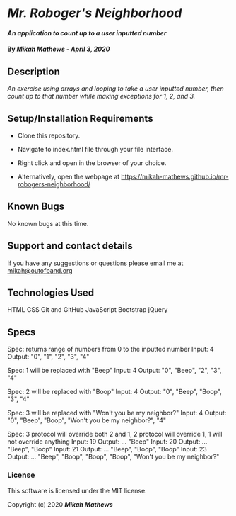 # _Mr. Roboger's Neighborhood_

#### _An application to count up to a user inputted number_

#### By _**Mikah Mathews - April 3, 2020**_

## Description

_An exercise using arrays and looping to take a user inputted number, then count up to that number while making exceptions for 1, 2, and 3._

## Setup/Installation Requirements

* Clone this repository.
* Navigate to index.html file through your file interface.
* Right click and open in the browser of your choice.

* Alternatively, open the webpage at https://mikah-mathews.github.io/mr-robogers-neighborhood/

## Known Bugs

No known bugs at this time.

## Support and contact details

If you have any suggestions or questions please email me at mikah@outofband.org

## Technologies Used

HTML
CSS
Git and GitHub
JavaScript
Bootstrap
jQuery

## Specs
Spec: returns range of numbers from 0 to the inputted number
Input: 4
Output: "0", "1", "2", "3", "4"

Spec: 1 will be replaced with "Beep"
Input: 4
Output: "0", "Beep", "2", "3", "4"

Spec: 2 will be replaced with "Boop"
Input: 4
Output: "0", "Beep", "Boop", "3", "4"

Spec: 3 will be replaced with "Won't you be my neighbor?"
Input: 4
Output: "0", "Beep", "Boop", "Won't you be my neighbor?", "4"

Spec: 3 protocol will override both 2 and 1, 2 protocol will override 1, 1 will not override anything
Input: 19
Output: ... "Beep"
Input: 20
Output: ... "Beep", "Boop"
Input: 21
Output: ... "Beep", "Boop", "Boop"
Input: 23
Output: ... "Beep", "Boop", "Boop", "Boop", "Won't you be my neighbor?"


### License

This software is licensed under the MIT license.

Copyright (c) 2020 **_Mikah Mathews_**
